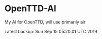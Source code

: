 # OpenTTD-AI
My AI for OpenTTD, will use primarily air

Latest backup: Sun Sep 15 05:20:01 UTC 2019
